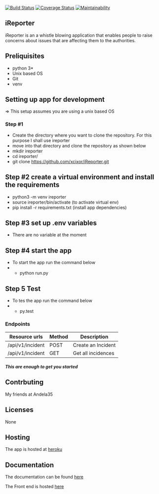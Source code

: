 [![Build Status](https://travis-ci.org/xcixor/iReporter.svg?branch=develop)](https://travis-ci.org/xcixor/iReporter)
[![Coverage Status](https://coveralls.io/repos/github/xcixor/iReporter/badge.svg?branch=develop)](https://coveralls.io/github/xcixor/iReporter?branch=develop)
[![Maintainability](https://api.codeclimate.com/v1/badges/b86067db9823606adfed/maintainability)](https://codeclimate.com/github/xcixor/iReporter/maintainability)
## iReporter
iReporter is an a whistle blowing application that enables people to raise concerns about issues that are affecting them to the authorities.
## Preliquisites
- python 3*
- Unix based OS
- Git
- venv
## Setting up app for development
=> This setup assumes you are using a unix based OS
### Step #1
- Create the directory where you want to clone the repository. For this purpose I shall use ireporter
- move into that directory and clone the repository as shown below
- mkdir ireporter
- cd ireporter/
- git clone https://github.com/xcixor/iReporter.git
## Step #2 create a virtual environment and install the requirements
- python3 -m venv ireporter
- source ireporter/bin/activate (to activate virtual env)
- pip install -r requirements.txt (install app dependencies)
## Step #3 set up .env variables
- There are no variable at the moment
## Step #4 start the app
- To start the app run the command below
- - python run.py
## Step 5 Test
- To tes the app run the command below
- - py.test
### Endpoints
|Resource urls                                    | Method     | Description               |
|-------------------------------------------------|------------|---------------------------|
| /api/v1/incident                                |   POST     | Create an Incident        |
| /api/v1/incident                                |   GET      | Get all incidences        |
##### This are enough to get you started
## Contrbuting
My friends at Andela35
## Licenses
None

## Hosting
The app is hosted at [heroku](https://i-reporter.herokuapp.com/)

## Documentation
The documentation can be found [here](https://ireporter.docs.apiary.io/)

The Front end is hosted [here](https://xcixor.github.io/iReporter/)